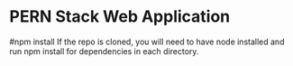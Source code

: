 # PERN Stack Web Application
#npm install 
If the repo is cloned, you will need to have node installed and run npm install for dependencies in each directory. 

